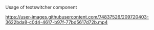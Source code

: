 Usage of textswitcher component

https://user-images.githubusercontent.com/74837526/209720403-3622bda8-c0d4-4617-b97f-77bd5617d72b.mp4


